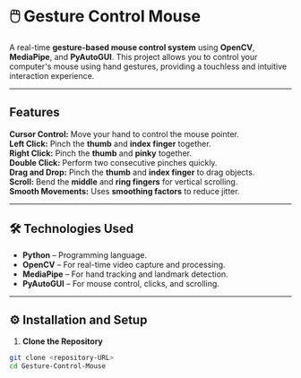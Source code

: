 # 🖱️ Gesture Control Mouse  
A real-time **gesture-based mouse control system** using **OpenCV**, **MediaPipe**, and **PyAutoGUI**. This project allows you to control your computer's mouse using hand gestures, providing a touchless and intuitive interaction experience.

---

##  **Features**
 **Cursor Control:** Move your hand to control the mouse pointer.  
 **Left Click:** Pinch the **thumb** and **index finger** together.  
 **Right Click:** Pinch the **thumb** and **pinky** together.  
 **Double Click:** Perform two consecutive pinches quickly.  
 **Drag and Drop:** Pinch the **thumb** and **index finger** to drag objects.  
 **Scroll:** Bend the **middle** and **ring fingers** for vertical scrolling.  
 **Smooth Movements:** Uses **smoothing factors** to reduce jitter.  

---

## 🛠️ **Technologies Used**
- **Python**  – Programming language.  
- **OpenCV**  – For real-time video capture and processing.  
- **MediaPipe**  – For hand tracking and landmark detection.  
- **PyAutoGUI**  – For mouse control, clicks, and scrolling.  

---

## ⚙️ **Installation and Setup**
1. **Clone the Repository**
```bash
git clone <repository-URL>
cd Gesture-Control-Mouse
